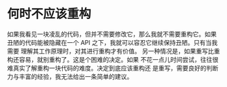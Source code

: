 # 何时不应该重构
如果我看见一块凌乱的代码，但并不需要修改它，那么我就不需要重构它。如果
丑陋的代码能被隐藏在一个 API 之下，我就可以容忍它继续保持丑陋。只有当我需要
理解其工作原理时，对其进行重构才有价值。
另一种情况是，如果重写比重构还容易，就别重构了。这是个困难的决定。如果
不花一点儿时间尝试，往往很难真实了解重构一块代码的难度。决定到底应该重构还
是重写，需要良好的判断力与丰富的经验，我无法给出一条简单的建议。
